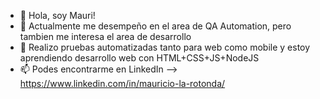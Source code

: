 - 👋 Hola, soy Mauri!
- 👀 Actualmente me desempeño en el area de QA Automation, pero tambien me interesa el area de desarrollo
- 🌱 Realizo pruebas automatizadas tanto para web como mobile y estoy aprendiendo desarrollo web con HTML+CSS+JS+NodeJS
- 📫 Podes encontrarme en LinkedIn --> https://www.linkedin.com/in/mauricio-la-rotonda/
